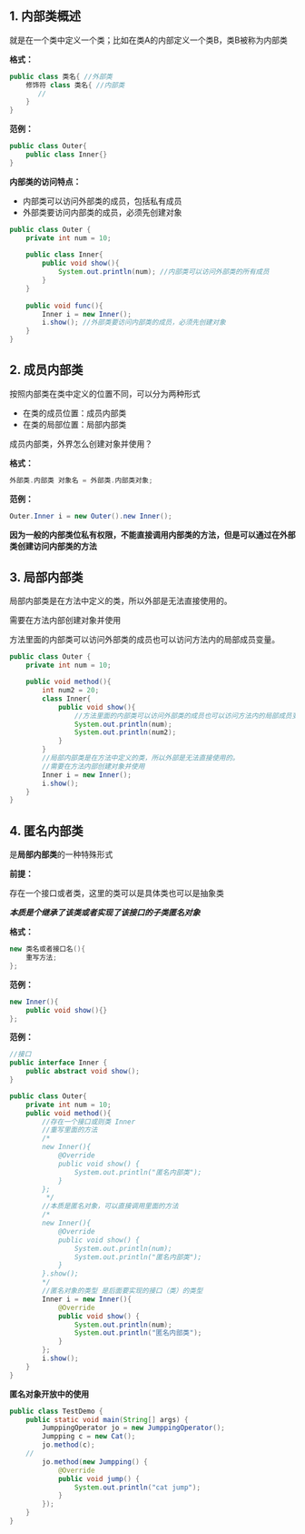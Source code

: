 

## 1. 内部类概述

就是在一个类中定义一个类；比如在类A的内部定义一个类B，类B被称为内部类

**格式：**

```java
public class 类名{ //外部类
    修饰符 class 类名{ //内部类
       //
    }
}
```

**范例：**

```java
public class Outer{
    public class Inner{}
}
```



**内部类的访问特点：**

- 内部类可以访问外部类的成员，包括私有成员
- 外部类要访问内部类的成员，必须先创建对象

```java
public class Outer {
    private int num = 10;
    
    public class Inner{
        public void show(){
            System.out.println(num); //内部类可以访问外部类的所有成员
        }
    }
    
    public void func(){
        Inner i = new Inner();
        i.show(); //外部类要访问内部类的成员，必须先创建对象
    }
}
```



## 2. 成员内部类

按照内部类在类中定义的位置不同，可以分为两种形式

- 在类的成员位置：成员内部类
- 在类的局部位置：局部内部类

成员内部类，外界怎么创建对象并使用？

**格式：**

```java
外部类.内部类 对象名 = 外部类.内部类对象;
```

**范例：**

```java
Outer.Inner i = new Outer().new Inner();
```



**因为一般的内部类位私有权限，不能直接调用内部类的方法，但是可以通过在外部类创建访问内部类的方法**



## 3. 局部内部类

局部内部类是在方法中定义的类，所以外部是无法直接使用的。

需要在方法内部创建对象并使用

方法里面的内部类可以访问外部类的成员也可以访问方法内的局部成员变量。

```java
public class Outer {
    private int num = 10;

    public void method(){
        int num2 = 20;
        class Inner{
            public void show(){
                //方法里面的内部类可以访问外部类的成员也可以访问方法内的局部成员变量。
                System.out.println(num);
                System.out.println(num2);
            }
        }
        //局部内部类是在方法中定义的类，所以外部是无法直接使用的。
        //需要在方法内部创建对象并使用
        Inner i = new Inner();
        i.show();
    }
}
```

## 4. 匿名内部类

是**局部内部类**的一种特殊形式

**前提：**

存在一个接口或者类，这里的类可以是具体类也可以是抽象类



***本质是个继承了该类或者实现了该接口的子类匿名对象***



**格式：**

```java
new 类名或者接口名(){
    重写方法;
};
```

**范例：**

```java
new Inner(){
    public void show(){}
};
```

**范例：**

```java
//接口
public interface Inner {
    public abstract void show();
}
```

```java
public class Outer{
    private int num = 10;
    public void method(){
        //存在一个接口或则类 Inner
        //重写里面的方法
        /*
        new Inner(){
            @Override
            public void show() {
                System.out.println("匿名内部类");
            }
        };
         */
        //本质是匿名对象，可以直接调用里面的方法
        /*
        new Inner(){
            @Override
            public void show() {
                System.out.println(num);
                System.out.println("匿名内部类");
            }
        }.show();
        */
        //匿名对象的类型 是后面要实现的接口（类）的类型
        Inner i = new Inner(){
            @Override
            public void show() {
                System.out.println(num);
                System.out.println("匿名内部类");
            }
        };
        i.show();
    }
}
```

**匿名对象开放中的使用**

```java
public class TestDemo {
    public static void main(String[] args) {
        JumppingOperator jo = new JumppingOperator();
        Jumpping c = new Cat();
        jo.method(c);
	//
        jo.method(new Jumpping() {
            @Override
            public void jump() {
                System.out.println("cat jump");
            }
        });
    }
}
```